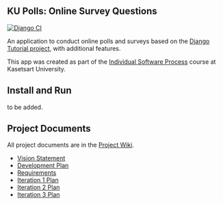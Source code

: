 ## KU Polls: Online Survey Questions 
[![Django CI](https://github.com/PhumrapeeC/ku-polls/actions/workflows/django.yml/badge.svg)](https://github.com/PhumrapeeC/ku-polls/actions/workflows/django.yml)

An application to conduct online polls and surveys based
on the [Django Tutorial project][django-tutorial], with
additional features.

This app was created as part of the [Individual Software Process](
https://cpske.github.io/ISP) course at Kasetsart University.

## Install and Run

to be added.

## Project Documents

All project documents are in the [Project Wiki](../../wiki/Home).

- [Vision Statement](../../wiki/Vision%20Statement)
- [Development Plan](../../wiki/Development%20Plan)
- [Requirements](../../wiki/Requirements)
- [Iteration 1 Plan](https://github.com/PhumrapeeC/ku-polls/wiki/Iteration-1-Plan)
- [Iteration 2 Plan](https://github.com/PhumrapeeC/ku-polls/wiki/Iteration-2-plan)
- [Iteration 3 Plan](https://github.com/PhumrapeeC/ku-polls/wiki/Iteration-3-plan)

[django-tutorial]: TODO-write-the-django-tutorial-URL-here

